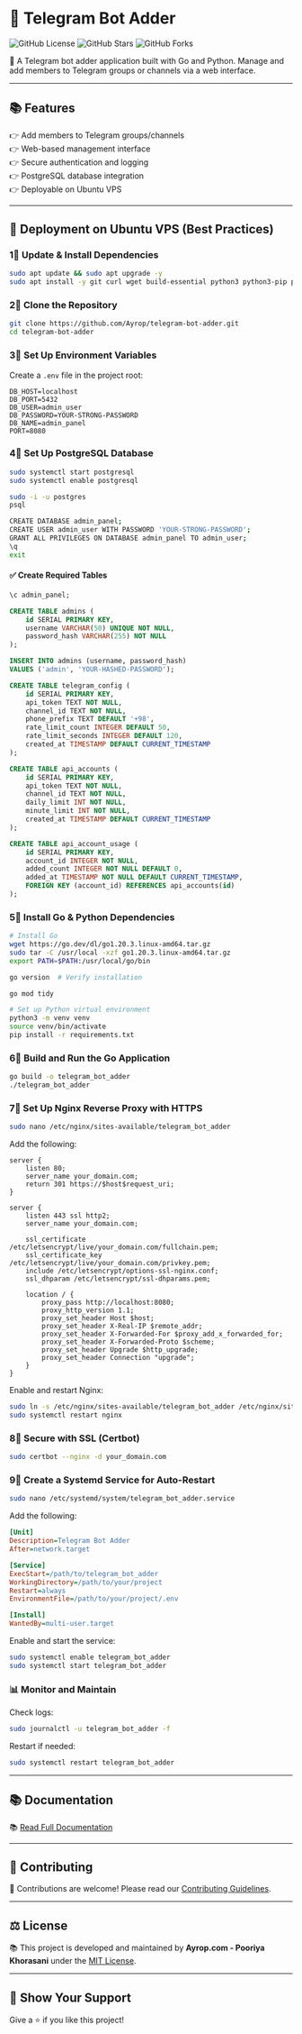 # 🤖 Telegram Bot Adder

![GitHub License](https://img.shields.io/badge/license-MIT-green.svg)
![GitHub Stars](https://img.shields.io/github/stars/your-repo.svg)
![GitHub Forks](https://img.shields.io/github/forks/your-repo.svg)

🚀 A Telegram bot adder application built with Go and Python. Manage and add members to Telegram groups or channels via a web interface.

---

## 📚 Features
👉 Add members to Telegram groups/channels  
👉 Web-based management interface  
👉 Secure authentication and logging  
👉 PostgreSQL database integration  
👉 Deployable on Ubuntu VPS  

---

## 🚀 Deployment on Ubuntu VPS (Best Practices)

### 1⃣ Update & Install Dependencies
```sh
sudo apt update && sudo apt upgrade -y
sudo apt install -y git curl wget build-essential python3 python3-pip python3-venv postgresql postgresql-contrib nginx certbot python3-certbot-nginx
```

### 2⃣ Clone the Repository
```sh
git clone https://github.com/Ayrop/telegram-bot-adder.git
cd telegram-bot-adder
```

### 3⃣ Set Up Environment Variables
Create a `.env` file in the project root:
```env
DB_HOST=localhost
DB_PORT=5432
DB_USER=admin_user
DB_PASSWORD=YOUR-STRONG-PASSWORD
DB_NAME=admin_panel
PORT=8080
```

### 4⃣ Set Up PostgreSQL Database
```sh
sudo systemctl start postgresql
sudo systemctl enable postgresql

sudo -i -u postgres
psql

CREATE DATABASE admin_panel;
CREATE USER admin_user WITH PASSWORD 'YOUR-STRONG-PASSWORD';
GRANT ALL PRIVILEGES ON DATABASE admin_panel TO admin_user;
\q
exit
```

#### ✅ Create Required Tables
```sql
\c admin_panel;

CREATE TABLE admins (
    id SERIAL PRIMARY KEY,
    username VARCHAR(50) UNIQUE NOT NULL,
    password_hash VARCHAR(255) NOT NULL
);

INSERT INTO admins (username, password_hash) 
VALUES ('admin', 'YOUR-HASHED-PASSWORD');

CREATE TABLE telegram_config (
    id SERIAL PRIMARY KEY,
    api_token TEXT NOT NULL,
    channel_id TEXT NOT NULL,
    phone_prefix TEXT DEFAULT '+98',
    rate_limit_count INTEGER DEFAULT 50,
    rate_limit_seconds INTEGER DEFAULT 120,
    created_at TIMESTAMP DEFAULT CURRENT_TIMESTAMP
);

CREATE TABLE api_accounts (
    id SERIAL PRIMARY KEY,
    api_token TEXT NOT NULL,
    channel_id TEXT NOT NULL,
    daily_limit INT NOT NULL,
    minute_limit INT NOT NULL,
    created_at TIMESTAMP DEFAULT CURRENT_TIMESTAMP
);

CREATE TABLE api_account_usage (
    id SERIAL PRIMARY KEY,
    account_id INTEGER NOT NULL,
    added_count INTEGER NOT NULL DEFAULT 0,
    added_at TIMESTAMP NOT NULL DEFAULT CURRENT_TIMESTAMP,
    FOREIGN KEY (account_id) REFERENCES api_accounts(id)
);
```

### 5⃣ Install Go & Python Dependencies
```sh
# Install Go
wget https://go.dev/dl/go1.20.3.linux-amd64.tar.gz
sudo tar -C /usr/local -xzf go1.20.3.linux-amd64.tar.gz
export PATH=$PATH:/usr/local/go/bin

go version  # Verify installation

go mod tidy

# Set up Python virtual environment
python3 -m venv venv
source venv/bin/activate
pip install -r requirements.txt
```

### 6⃣ Build and Run the Go Application
```sh
go build -o telegram_bot_adder
./telegram_bot_adder
```

### 7⃣ Set Up Nginx Reverse Proxy with HTTPS
```sh
sudo nano /etc/nginx/sites-available/telegram_bot_adder
```
Add the following:
```nginx
server {
    listen 80;
    server_name your_domain.com;
    return 301 https://$host$request_uri;
}

server {
    listen 443 ssl http2;
    server_name your_domain.com;

    ssl_certificate /etc/letsencrypt/live/your_domain.com/fullchain.pem;
    ssl_certificate_key /etc/letsencrypt/live/your_domain.com/privkey.pem;
    include /etc/letsencrypt/options-ssl-nginx.conf;
    ssl_dhparam /etc/letsencrypt/ssl-dhparams.pem;

    location / {
        proxy_pass http://localhost:8080;
        proxy_http_version 1.1;
        proxy_set_header Host $host;
        proxy_set_header X-Real-IP $remote_addr;
        proxy_set_header X-Forwarded-For $proxy_add_x_forwarded_for;
        proxy_set_header X-Forwarded-Proto $scheme;
        proxy_set_header Upgrade $http_upgrade;
        proxy_set_header Connection "upgrade";
    }
}
```
Enable and restart Nginx:
```sh
sudo ln -s /etc/nginx/sites-available/telegram_bot_adder /etc/nginx/sites-enabled/
sudo systemctl restart nginx
```

### 8⃣ Secure with SSL (Certbot)
```sh
sudo certbot --nginx -d your_domain.com
```

### 9⃣ Create a Systemd Service for Auto-Restart
```sh
sudo nano /etc/systemd/system/telegram_bot_adder.service
```
Add the following:
```ini
[Unit]
Description=Telegram Bot Adder
After=network.target

[Service]
ExecStart=/path/to/telegram_bot_adder
WorkingDirectory=/path/to/your/project
Restart=always
EnvironmentFile=/path/to/your/project/.env

[Install]
WantedBy=multi-user.target
```
Enable and start the service:
```sh
sudo systemctl enable telegram_bot_adder
sudo systemctl start telegram_bot_adder
```

### 📊 Monitor and Maintain
Check logs:
```sh
sudo journalctl -u telegram_bot_adder -f
```
Restart if needed:
```sh
sudo systemctl restart telegram_bot_adder
```

---

## 📚 Documentation
📚 [Read Full Documentation](https://ayrop.com/docs/GoTeleBot)

---

## 🤝 Contributing
👥 Contributions are welcome! Please read our [Contributing Guidelines](CONTRIBUTING.md).

---

## ⚖️ License
📚 This project is developed and maintained by **Ayrop.com - Pooriya Khorasani** under the [MIT License](LICENSE).

---

## 🌟 Show Your Support
Give a ⭐ if you like this project!
